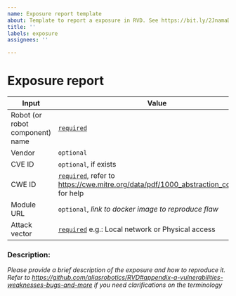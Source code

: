 ```yaml
---
name: Exposure report template
about: Template to report a exposure in RVD. See https://bit.ly/2JnamaD if in doubt
title: ''
labels: exposure
assignees: ''

---
```


# Exposure report

| Input      | Value  |
|---------|--------|
| Robot (or robot component) name | <ins>`required`</ins> |
| Vendor  | `optional`  |
| CVE ID  | `optional`, if exists  |
| CWE ID  | <ins>`required`</ins>, refer to https://cwe.mitre.org/data/pdf/1000_abstraction_colors.pdf for help  |
| Module URL | 	`optional`, *link to docker image to reproduce flaw* |
| Attack vector | <ins>`required`</ins> e.g.: Local network or Physical access |

### Description:

*Please provide a brief description of the exposure and how to reproduce it. Refer to https://github.com/aliasrobotics/RVD#appendix-a-vulnerabilities-weaknesses-bugs-and-more if you need clarifications on the terminology*
